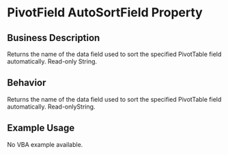 # PivotField AutoSortField Property

## Business Description
Returns the name of the data field used to sort the specified PivotTable field automatically. Read-only String.

## Behavior
Returns the name of the data field used to sort the specified PivotTable field automatically. Read-onlyString.

## Example Usage
No VBA example available.
